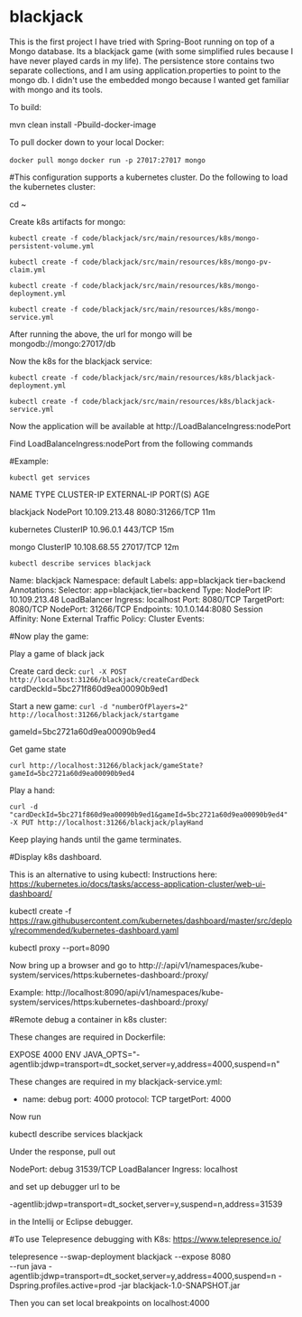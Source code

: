 # blackjack
This is the first project I have tried with Spring-Boot running on top of a Mongo database. Its
a blackjack game (with some simplified rules because I have never played cards in my life). The persistence store
contains two separate collections, and I am using application.properties to point to the mongo db. I didn't use
the embedded mongo because I wanted get familiar with mongo and its tools.

To build:

mvn clean install -Pbuild-docker-image


To pull docker down to your local Docker:

```docker pull mongo```
```docker run -p 27017:27017 mongo```


#This configuration supports a kubernetes cluster. Do the following to load the kubernetes cluster:

cd ~

Create k8s artifacts for mongo:

```kubectl create -f code/blackjack/src/main/resources/k8s/mongo-persistent-volume.yml```

```kubectl create -f code/blackjack/src/main/resources/k8s/mongo-pv-claim.yml```

```kubectl create -f code/blackjack/src/main/resources/k8s/mongo-deployment.yml```

```kubectl create -f code/blackjack/src/main/resources/k8s/mongo-service.yml```



After running the above, the url for mongo will be mongodb://mongo:27017/db

Now the k8s for the blackjack service:

```kubectl create -f code/blackjack/src/main/resources/k8s/blackjack-deployment.yml```

```kubectl create -f code/blackjack/src/main/resources/k8s/blackjack-service.yml```


Now the application will be available at http://LoadBalanceIngress:nodePort

Find LoadBalanceIngress:nodePort from the following commands

#Example:

```kubectl get services```

NAME         TYPE        CLUSTER-IP      EXTERNAL-IP   PORT(S)          AGE

blackjack    NodePort    10.109.213.48   <none>        8080:31266/TCP   11m

kubernetes   ClusterIP   10.96.0.1       <none>        443/TCP          15m

mongo        ClusterIP   10.108.68.55    <none>        27017/TCP        12m


```kubectl describe services blackjack```

Name:                     blackjack
Namespace:                default
Labels:                   app=blackjack
                          tier=backend
Annotations:              <none>
Selector:                 app=blackjack,tier=backend
Type:                     NodePort
IP:                       10.109.213.48
LoadBalancer Ingress:     localhost
Port:                     <unset>  8080/TCP
TargetPort:               8080/TCP
NodePort:                 <unset>  31266/TCP
Endpoints:                10.1.0.144:8080
Session Affinity:         None
External Traffic Policy:  Cluster
Events:                   <none>



#Now play the game:

Play a game of black jack

Create card deck:
```curl -X POST http://localhost:31266/blackjack/createCardDeck```
cardDeckId=5bc271f860d9ea00090b9ed1


Start a new game:
```curl -d "numberOfPlayers=2" http://localhost:31266/blackjack/startgame```

gameId=5bc2721a60d9ea00090b9ed4

Get game state

```curl http://localhost:31266/blackjack/gameState?gameId=5bc2721a60d9ea00090b9ed4```

Play a hand:

```curl -d "cardDeckId=5bc271f860d9ea00090b9ed1&gameId=5bc2721a60d9ea00090b9ed4" -X PUT http://localhost:31266/blackjack/playHand```

Keep playing hands until the game terminates.

#Display k8s dashboard. 

This is an alternative to using kubectl: Instructions here: https://kubernetes.io/docs/tasks/access-application-cluster/web-ui-dashboard/

kubectl create -f https://raw.githubusercontent.com/kubernetes/dashboard/master/src/deploy/recommended/kubernetes-dashboard.yaml

kubectl proxy --port=8090

Now bring up a browser and go to http://<master-ip>:<apiserver-port>/api/v1/namespaces/kube-system/services/https:kubernetes-dashboard:/proxy/

Example: http://localhost:8090/api/v1/namespaces/kube-system/services/https:kubernetes-dashboard:/proxy/

#Remote debug a container in k8s cluster:

These changes are required in Dockerfile:

EXPOSE 4000
ENV JAVA_OPTS="-agentlib:jdwp=transport=dt_socket,server=y,address=4000,suspend=n"


These changes are required in my blackjack-service.yml:

  - name: debug
    port: 4000
    protocol: TCP
    targetPort: 4000
    
Now run

kubectl describe services blackjack

Under the response, pull out

NodePort:                 debug  31539/TCP
LoadBalancer Ingress:     localhost

and set up debugger url to be 

-agentlib:jdwp=transport=dt_socket,server=y,suspend=n,address=31539

in the Intellij or Eclipse debugger.


#To use Telepresence debugging with K8s: https://www.telepresence.io/

telepresence --swap-deployment blackjack --expose 8080 \
--run java -agentlib:jdwp=transport=dt_socket,server=y,address=4000,suspend=n -Dspring.profiles.active=prod -jar blackjack-1.0-SNAPSHOT.jar

Then you can set local breakpoints on localhost:4000
